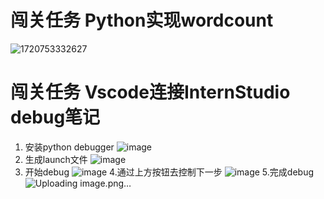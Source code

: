 # 闯关任务	Python实现wordcount
![1720753332627](https://github.com/user-attachments/assets/535e06bc-e2cf-4b99-bd09-2ffb91929a86)

# 闯关任务	Vscode连接InternStudio debug笔记

1. 安装python debugger
![image](https://github.com/user-attachments/assets/bf163b3b-23e1-4625-bf9a-4d2df8e45fb7)
2. 生成launch文件
   ![image](https://github.com/user-attachments/assets/651aa211-f9cd-4b80-b673-38f722b67035)
3. 开始debug
   ![image](https://github.com/user-attachments/assets/a44bef28-2435-4024-a4c6-ebdc3cb2d535)
4.通过上方按钮去控制下一步
![image](https://github.com/user-attachments/assets/3127ebc9-399f-4132-bc8c-30aff83d663f)
5.完成debug
![Uploading image.png…]()

